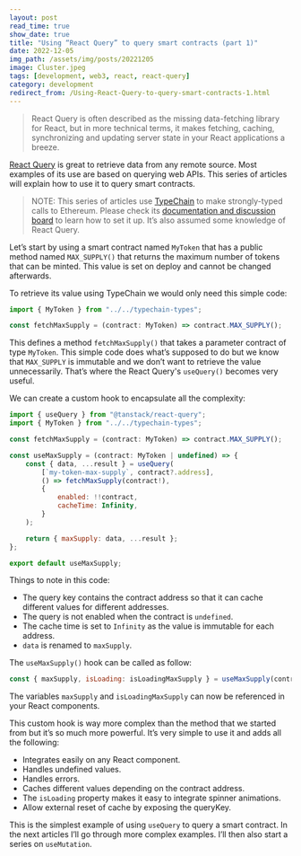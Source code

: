 ```yaml
---
layout: post
read_time: true
show_date: true
title: "Using “React Query” to query smart contracts (part 1)"
date: 2022-12-05
img_path: /assets/img/posts/20221205
image: Cluster.jpeg
tags: [development, web3, react, react-query]
category: development
redirect_from: /Using-React-Query-to-query-smart-contracts-1.html
---
```


> React Query is often described as the missing data-fetching library for React, but in more technical terms, it makes fetching, caching, synchronizing and updating server state in your React applications a breeze.

[React Query](https://tanstack.com/query/) is great to retrieve data from any remote source. Most examples of its use are based on querying web APIs. This series of articles will explain how to use it to query smart contracts.

> NOTE: This series of articles use [TypeChain](https://github.com/dethcrypto/TypeChain) to make strongly-typed calls to Ethereum. Please check its [documentation and discussion board](https://github.com/dethcrypto/TypeChain) to learn how to set it up. It’s also assumed some knowledge of React Query.

Let’s start by using a smart contract named `MyToken` that has a public method named `MAX_SUPPLY()` that returns the maximum number of tokens that can be minted. This value is set on deploy and cannot be changed afterwards.

To retrieve its value using TypeChain we would only need this simple code:

```javascript
import { MyToken } from "../../typechain-types";

const fetchMaxSupply = (contract: MyToken) => contract.MAX_SUPPLY();
```

This defines a method `fetchMaxSupply()` that takes a parameter contract of type `MyToken`. This simple code does what’s supposed to do but we know that `MAX_SUPPLY` is immutable and we don’t want to retrieve the value unnecessarily. That’s where the React Query's `useQuery()` becomes very useful.

We can create a custom hook to encapsulate all the complexity:

```javascript
import { useQuery } from "@tanstack/react-query";
import { MyToken } from "../../typechain-types";

const fetchMaxSupply = (contract: MyToken) => contract.MAX_SUPPLY();

const useMaxSupply = (contract: MyToken | undefined) => {
	const { data, ...result } = useQuery(
		[`my-token-max-supply`, contract?.address],
		() => fetchMaxSupply(contract!),
		{
			enabled: !!contract,
			cacheTime: Infinity,
		}
	);

	return { maxSupply: data, ...result };
};

export default useMaxSupply;
```

Things to note in this code:

- The query key contains the contract address so that it can cache different values for different addresses.
- The query is not enabled when the contract is `undefined`.
- The cache time is set to `Infinity` as the value is immutable for each address.
- `data` is renamed to `maxSupply`.

The `useMaxSupply()` hook can be called as follow:

```javascript
const { maxSupply, isLoading: isLoadingMaxSupply } = useMaxSupply(contract);
```

The variables `maxSupply` and `isLoadingMaxSupply` can now be referenced in your React components.

This custom hook is way more complex than the method that we started from but it’s so much more powerful. It’s very simple to use it and adds all the following:

- Integrates easily on any React component.
- Handles undefined values.
- Handles errors.
- Caches different values depending on the contract address.
- The `isLoading` property makes it easy to integrate spinner animations.
- Allow external reset of cache by exposing the queryKey.

This is the simplest example of using `useQuery` to query a smart contract. In the next articles I’ll go through more complex examples. I’ll then also start a series on `useMutation`.
